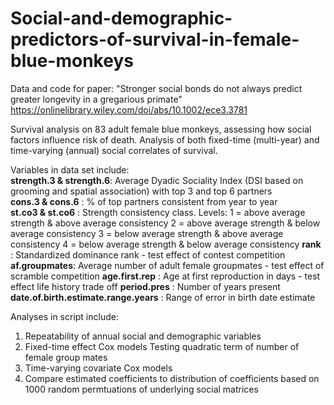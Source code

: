 # Social-and-demographic-predictors-of-survival-in-female-blue-monkeys
Data and code for paper: "Stronger social bonds do not always predict greater longevity in a gregarious primate"
https://onlinelibrary.wiley.com/doi/abs/10.1002/ece3.3781

Survival analysis on 83 adult female blue monkeys, assessing how social factors influence risk of death.
Analysis of both fixed-time (multi-year) and time-varying (annual) social correlates of survival.

Variables in data set include:\
**strength.3 & strength.6**: Average Dyadic Sociality Index (DSI based on grooming and spatial association) with top 3 and top 6 partners\
**cons.3 & cons.6** : % of top partners consistent from year to year\
**st.co3 & st.co6** : Strength consistency class. Levels:
  1 = above average strength & above average consistency
  2 = above average strength & below average consistency
  3 = below average strength & above average consistency
  4 = below average strength & below average consistency
 **rank** : Standardized dominance rank - test effect of contest competition
 **af.groupmates**: Average number of adult female groupmates - test effect of scramble competition
 **age.first.rep** : Age at first reproduction in days - test effect life history trade off
 **period.pres** : Number of years present
 **date.of.birth.estimate.range.years** : Range of error in birth date estimate
 
 Analyses in script include:
 1. Repeatability of annual social and demographic variables
 2. Fixed-time effect Cox models
    Testing quadratic term of number of female group mates
 3. Time-varying covariate Cox models
 4. Compare estimated coefficients to distribution of coefficients based on 1000 random permtuations of underlying social matrices
